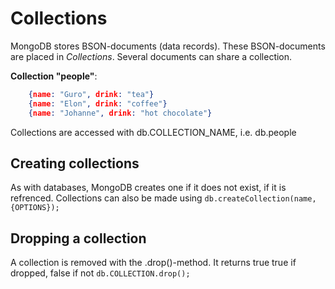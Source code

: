 # Collections 

MongoDB stores BSON-documents (data records). These BSON-documents are placed in _Collections_. Several documents can share a collection. 

__Collection "people"__: 
```json
    {name: "Guro", drink: "tea"}
    {name: "Elon", drink: "coffee"}
    {name: "Johanne", drink: "hot chocolate"}
```

Collections are accessed with db.COLLECTION_NAME, i.e. db.people 


## Creating collections 

As with databases, MongoDB creates one if it does not exist, if it is refrenced. 
Collections can also be made using ```db.createCollection(name, {OPTIONS});```

## Dropping a collection 

A collection is removed with the .drop()-method. It returns true true if dropped, false if not 
```db.COLLECTION.drop();``` 
